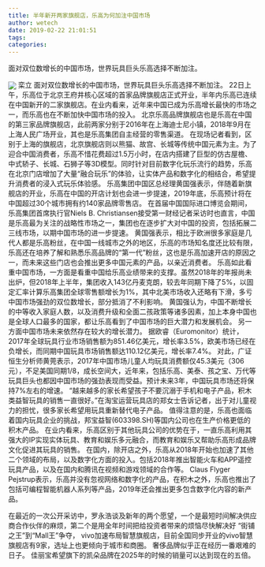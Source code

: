 ```yaml
---
title: 半年新开两家旗舰店，乐高为何加注中国市场
author: wetech
date: 2019-02-22 21:01:51
tags: 
categories: 
---
```

面对双位数增长的中国市场，世界玩具巨头乐高选择不断加注。
<!-- more -->
<img align="center" border="0" src="https://imgcdn.yicai.com/uppics/images/2019/02/037ecde65adb45854f5141d43bdd3943.jpg" />
栾立
面对双位数增长的中国市场，世界玩具巨头乐高选择不断加注。
22日上午，乐高位于北京王府井核心区域的首家品牌旗舰店正式开业，半年内乐高已连续在中国新开的二家旗舰店。在业内看来，近年来中国已成为乐高增长最快的市场之一，而乐高也在不断加快中国市场的投入。
北京乐高品牌旗舰店也是乐高在中国的第三家品牌旗舰店，此前两家分别于2016年在上海迪士尼小镇，2018年9月在上海人民广场开业，其也是乐高集团自主经营的零售渠道。
在现场记者看到，区别于上海的旗舰店，北京旗舰店则以熊猫、故宫、长城等传统中国元素为主。为了迎合中国消费者，乐高不惜花费超过1.5万小时，在店内搭建了巨型的仿古屋檐、中式轿子、长城、石狮子等3D模型。同时针对目前数字化玩乐流行的趋势，乐高在北京门店增加了大量“融合玩乐”的体验，让实体产品和数字化的相结合，希望提升消费者的浸入式玩乐体验感。
乐高集团中国区总经理黄国强表示，伴随着新旗舰店的开业，乐高在中国的开店计划也会进一步提速，2019年底，乐高预计将在中国超过30个城市拥有约140家品牌零售店。
在首届中国国际进口博览会期间，乐高集团首席执行官Niels B. Christiansen接受第一财经记者采访时也直言，中国是乐高最为关注的战略性市场之一，集团也在逐步扩大对中国的投资，包括拓展二三线市场，以期中国市场的进一步提速。
黄国强表示，相比于欧洲很多家庭是几代人都是乐高粉丝，在中国一线城市之外的地区，乐高的市场知名度还比较有限，乐高还在培养了解和熟悉乐高品牌的“第一代”粉丝，这也是乐高加速开店的原因之一，而未来这些门店也会推出更多中国元素的产品，以亲近消费者。
乐高如此看重中国市场，一方面是看重中国给乐高业绩带来的支撑。虽然2018年的年报尚未出炉，但2018年上半年，集团收入143亿丹麦克朗，较去年同期下降了5%，以固定汇率计算乐高集团全球零售额增长为1%，其中北美市场收入还略有下滑，多亏中国市场强劲的双位数增长，部分抵消了不利影响。
黄国强认为，中国不断增长的中等收入家庭人数，以及消费升级和全面二孩政策等诸多因素，加上本身中国也是全球人口最多的国家，都让乐高看到了中国市场的巨大潜力和发展机会。
另一方面中国市场未来依然存在较大的增长潜力。
据欧睿（Euromonitor）统计，2017年全球玩具行业市场销售额为851.46亿美元，增长率3.5%，欧美市场已经在负增长，而同期中国玩具市场销售额达110.12亿美元，增长率7.4%。
对此，广证恒生分析师黄莞表示，2017年中国市场儿童人均玩具消费额仅45.3美元（306元），不足美国同期1/8，成长空间大，近年来，包括乐高、美泰、孩之宝、万代等玩具巨头也都因中国市场的强劲表现而受益。预计未来3年，中国玩具市场还将保持7%左右的增速。
“越来越多的家长希望孩子不要沉溺于手机和电子产品，积木类益智玩具的销售一直很好。”在淘宝运营玩具店的郑女士告诉记者，出于对儿童视力的担忧，很多家长希望用玩具重新替代电子产品。
值得注意的是，乐高也面临着国内玩具企业的挑战，邦宝益智(603398.SH)等国内公司也在生产价格更低的积木产品。
在业内看来，乐高区别于其他玩具公司的优势在于，一直乐高利用其强大的IP实现实体玩具、教育和娱乐多元融合，而教育和娱乐又帮助乐高形成品牌文化促进其玩具的销售。
在国内，除开店之外，乐高从2018年开始也加速了其他二个领域的布局，以及数字化方面的投入。包括2018年推出智能火车和APP遥控玩具产品，以及在国内和腾讯在视频和游戏领域的合作等。
Claus Flyger Pejstrup表示，乐高并没有忽视网络和数字化的产品，在积木之外，乐高也推出了包括可编程智能机器人系列等产品，2019年还会推出更多包含数字化内容的新产品。
 
 
在最近的一次公开采访中，罗永浩谈及新年的两个愿望，一个是最短时间解决供应商合作伙伴的麻烦，第二个是用全年时间把给投资者带来的烦恼尽快解决好
“街铺之王”到“Mall王”争夺， vivo加速布局智慧旗舰店，目前全国同步开业的vivo智慧旗舰店有9家，选址上也更倾向于城市和商圈。
奢侈品牌似乎正在经历一番艰难的日子。
佳丽宝希望旗下的凯朵品牌在2025年的时候的销量可以达到现在的五倍。
